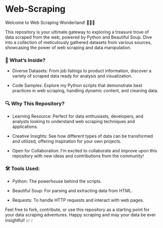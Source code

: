 # Web-Scraping
Welcome to Web Scraping Wonderland! 🕵️‍♂️✨ 

This repository is your ultimate gateway to exploring a treasure trove of data scraped from the web, powered by Python and Beautiful Soup. Dive into a collection of meticulously gathered datasets from various sources, showcasing the power of web scraping and data manipulation.

### 🚀 What’s Inside?

- Diverse Datasets: From job listings to product information, discover a variety of scraped data ready for analysis and visualization.
  
- Code Samples: Explore my Python scripts that demonstrate best practices in web scraping, handling dynamic content, and cleaning data.

### 🔍 Why This Repository?

- Learning Resource: Perfect for data enthusiasts, developers, and analysts looking to understand web scraping techniques and applications.

- Creative Insights: See how different types of data can be transformed and utilized, offering inspiration for your own projects.

- Open for Collaboration: I’m excited to collaborate and improve upon this repository with new ideas and contributions from the community!

### 🛠️ Tools Used:

- Python: The powerhouse behind the scripts.

- Beautiful Soup: For parsing and extracting data from HTML.

- Requests: To handle HTTP requests and interact with web pages.

Feel free to fork, contribute, or use this repository as a starting point for your data scraping adventures. Happy scraping and may your data be ever insightful! 📈💡
